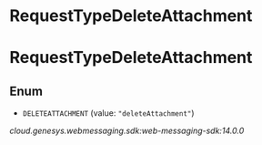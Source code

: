 # RequestTypeDeleteAttachment


# RequestTypeDeleteAttachment

## Enum


* `DELETEATTACHMENT` (value: `"deleteAttachment"`)




_cloud.genesys.webmessaging.sdk:web-messaging-sdk:14.0.0_
